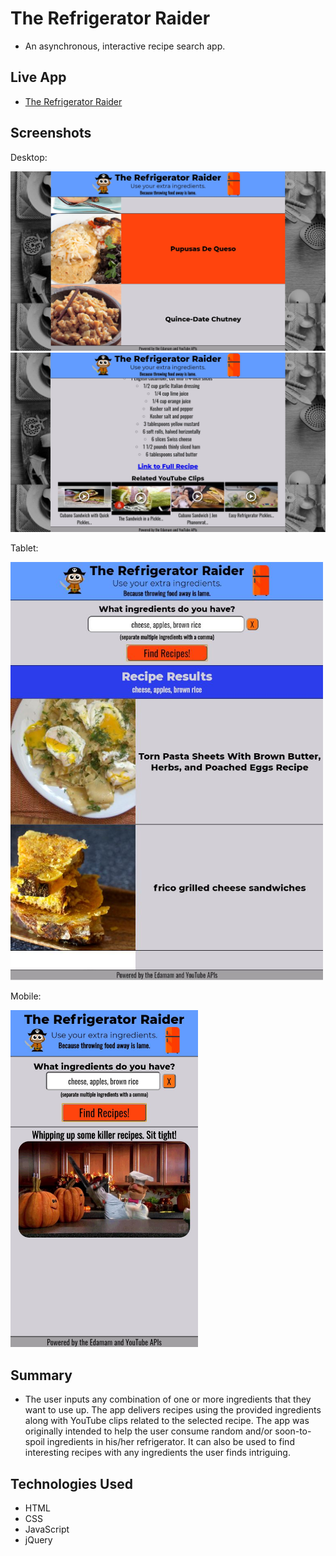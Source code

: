 # The Refrigerator Raider
- An asynchronous, interactive recipe search app.

## Live App
- [The Refrigerator Raider](https://bergie7isu.github.io/The-Refrigerator-Raider/)

## Screenshots
Desktop:

<img src="screenshots/desktop-screenshot1.jpg" width="900">

<img src="screenshots/desktop-screenshot2.jpg" width="900">


Tablet:

<img src="screenshots/tablet-screenshot.JPG" width="500">


Mobile:

<img src="screenshots/mobile-screenshot.JPG" width="300">

## Summary
- The user inputs any combination of one or more ingredients that they want to use up. The app delivers recipes using the provided ingredients along with YouTube clips related to the selected recipe. The app was originally intended to help the user consume random and/or soon-to-spoil ingredients in his/her refrigerator. It can also be used to find interesting recipes with any ingredients the user finds intriguing.

## Technologies Used
- HTML
- CSS
- JavaScript
- jQuery
